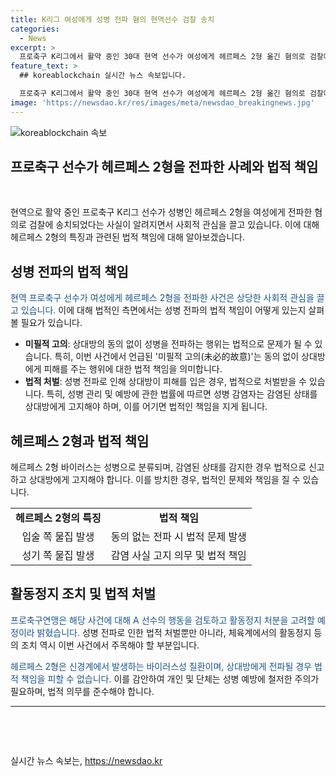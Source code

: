 ```yaml
---
title: K리그 여성에게 성병 전파 혐의 현역선수 검찰 송치
categories:
  - News
excerpt: >
  프로축구 K리그에서 활약 중인 30대 현역 선수가 여성에게 헤르페스 2형 옮긴 혐의로 검찰에 송치되었다. 선수 A씨는 성병 감염 상태를 알면서도 여성과 성관계를 가졌으며, 경찰은 미필적 고의가 있다고 판단하여 상해 혐의를 적용했다. 이에 프로축구연맹은 선수 소속 구단에 조치를 요청하고, 활동정지나 잠정적 활동 중단도 검토 중이다. 헤르페스바이러스 2형은 성적 매개체를 통한 감염이 주된 경로이며, 상대방에게 감염자임을 고지하지 않을 경우 법적 처벌을 받을 수 있다.
feature_text: >
  ## koreablockchain 실시간 뉴스 속보입니다.

  프로축구 K리그에서 활약 중인 30대 현역 선수가 여성에게 헤르페스 2형 옮긴 혐의로 검찰에 송치되었다. 선수 A씨는 성병 감염 상태를 알면서도 여성과 성관계를 가졌으며, 경찰은 미필적 고의가 있다고 판단하여 상해 혐의를 적용했다. 이에 프로축구연맹은 선수 소속 구단에 조치를 요청하고, 활동정지나 잠정적 활동 중단도 검토 중이다. 헤르페스바이러스 2형은 성적 매개체를 통한 감염이 주된 경로이며, 상대방에게 감염자임을 고지하지 않을 경우 법적 처벌을 받을 수 있다.
image: 'https://newsdao.kr/res/images/meta/newsdao_breakingnews.jpg'
---
```


<p><img src="https://newsdao.kr/res/images/meta/newsdao_breakingnews.jpg" alt="koreablockchain 속보" /></p>

<h2>프로축구 선수가 헤르페스 2형을 전파한 사례와 법적 책임</h2>

<p data-ke-size="size16">&nbsp;</p>

<p>현역으로 활약 중인 프로축구 K리그 선수가 성병인 헤르페스 2형을 여성에게 전파한 혐의로 검찰에 송치되었다는 사실이 알려지면서 사회적 관심을 끌고 있습니다. 이에 대해 헤르페스 2형의 특징과 관련된 법적 책임에 대해 알아보겠습니다.</p>

<h2 data-ke-size="size26">성병 전파의 법적 책임</h2>

<p><span style="color: #1a5490;">현역 프로축구 선수가 여성에게 헤르페스 2형을 전파한 사건은 상당한 사회적 관심을 끌고 있습니다.</span> 이에 대해 법적인 측면에서는 성병 전파의 법적 책임이 어떻게 있는지 살펴볼 필요가 있습니다.</p>

<ul>
    <li><b>미필적 고의</b>: 상대방의 동의 없이 성병을 전파하는 행위는 법적으로 문제가 될 수 있습니다. 특히, 이번 사건에서 언급된 '미필적 고의(未必的故意)'는 동의 없이 상대방에게 피해를 주는 행위에 대한 법적 책임을 의미합니다.</li>
    <li><b>법적 처벌</b>: 성병 전파로 인해 상대방이 피해를 입은 경우, 법적으로 처벌받을 수 있습니다. 특히, 성병 관리 및 예방에 관한 법률에 따르면 성병 감염자는 감염된 상태를 상대방에게 고지해야 하며, 이를 어기면 법적인 책임을 지게 됩니다.</li>
</ul>

<h2 data-ke-size="size26">헤르페스 2형과 법적 책임</h2>

<p>헤르페스 2형 바이러스는 성병으로 분류되며, 감염된 상태를 감지한 경우 법적으로 신고하고 상대방에게 고지해야 합니다. 이를 방치한 경우, 법적인 문제와 책임을 질 수 있습니다.</p>

<table>
    <tbody>
        <tr>
            <td style="text-align: center; height: 17px;"><b>헤르페스 2형의 특징</b></td>
        <td style="text-align: center; height: 17px;"><b>법적 책임</b></td>
    </tr>
    <tr>
        <td style="text-align: center;">입술 쪽 물집 발생</td>
        <td style="text-align: center;">동의 없는 전파 시 법적 문제 발생</td>
    </tr>
    <tr>
        <td style="text-align: center;">성기 쪽 물집 발생</td>
        <td style="text-align: center;">감염 사실 고지 의무 및 법적 책임</td>
    </tr>
    </tbody>
</table>

<h2 data-ke-size="size26">활동정지 조치 및 법적 처벌</h2>

<p><span style="color: #1a5490;">프로축구연맹은 해당 사건에 대해 A 선수의 행동을 검토하고 활동정지 처분을 고려할 예정이라 밝혔습니다.</span> 성병 전파로 인한 법적 처벌뿐만 아니라, 체육계에서의 활동정지 등의 조치 역시 이번 사건에서 주목해야 할 부분입니다.</p>

<p><span style="color: #1a5490;">헤르페스 2형은 신경계에서 발생하는 바이러스성 질환이며, 상대방에게 전파될 경우 법적 책임을 피할 수 없습니다.</span> 이를 감안하여 개인 및 단체는 성병 예방에 철저한 주의가 필요하며, 법적 의무를 준수해야 합니다.</p>

<hr>

<p data-ke-size="size16">&nbsp;</p>

<p data-ke-size="size16">&nbsp;</p>
실시간 뉴스 속보는, <a href="https://newsdao.kr" rel="dofollow">https://newsdao.kr</a>


